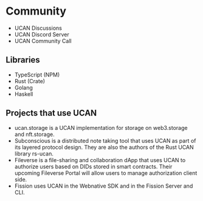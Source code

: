 <script lang="ts">
  import OutlineHelper from '$components/OutlineHelper.svelte'
  import { OutboundLink } from 'carbon-components-svelte'
</script>

<OutlineHelper />

<div class="markdown-generated">

# Community

- <OutboundLink href="https://github.com/ucan-wg/spec/discussions">UCAN Discussions</OutboundLink>
- <OutboundLink href="https://discord.gg/zSfgeHhKxA">UCAN Discord Server</OutboundLink>
- <OutboundLink href="https://lu.ma/ucan">UCAN Community Call</OutboundLink>

## Libraries
  
- <OutboundLink href="https://github.com/ucan-wg/ts-ucan">TypeScript</OutboundLink> (<OutboundLink href="https://www.npmjs.com/package/ucans">NPM</OutboundLink>)
- <OutboundLink href="https://github.com/ucan-wg/rs-ucan">Rust</OutboundLink> (<OutboundLink href="https://lib.rs/crates/ucan">Crate</OutboundLink>)
- <OutboundLink href="https://github.com/ucan-wg/go-ucan">Golang</OutboundLink>
- <OutboundLink href="https://github.com/fission-codes/fission/tree/main/hs-ucan">Haskell</OutboundLink>
  
## Projects that use UCAN

- <OutboundLink href="https://github.com/nftstorage/ucan.storage">ucan.storage</OutboundLink> is a UCAN implementation for storage on <OutboundLink href="https://web3.storage/">web3.storage</OutboundLink>
and <OutboundLink href="https://nft.storage/">nft.storage</OutboundLink>.
- <OutboundLink href="https://subconscious.substack.com/">Subconscious</OutboundLink> is a distributed note taking tool that <OutboundLink href="https://subconscious.substack.com/p/layered-protocols">uses UCAN as part of its layered protocol design</OutboundLink>. They are also the authors of the <OutboundLink href="https://github.com/cdata/rs-ucan">Rust UCAN library rs-ucan</OutboundLink>.
- <OutboundLink href="https://fileverse.io/">Fileverse</OutboundLink> is a file-sharing and collaboration dApp that uses UCAN to authorize users based on DIDs stored in smart contracts. Their upcoming Fileverse Portal will allow users to manage authorization client side.
- <OutboundLink href="https://fission.codes/">Fission</OutboundLink> uses UCAN in the <OutboundLink href="https://github.com/fission-suite/webnative">Webnative SDK</OutboundLink> and in the <OutboundLink href="https://github.com/fission-suite/fission">Fission Server and CLI.</OutboundLink>

</div>

<style>
</style>
